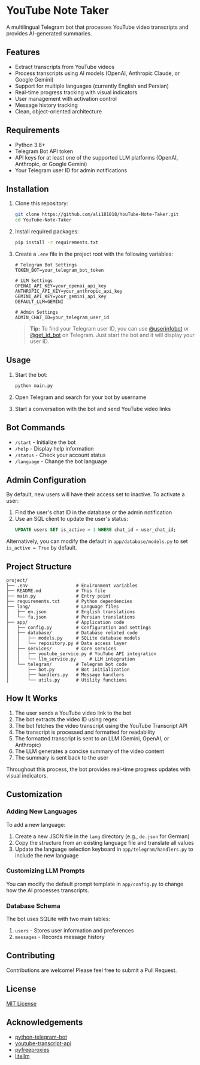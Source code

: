 # YouTube Note Taker

A multilingual Telegram bot that processes YouTube video transcripts and provides AI-generated summaries.

## Features

- Extract transcripts from YouTube videos
- Process transcripts using AI models (OpenAI, Anthropic Claude, or Google Gemini)
- Support for multiple languages (currently English and Persian)
- Real-time progress tracking with visual indicators
- User management with activation control
- Message history tracking
- Clean, object-oriented architecture

## Requirements

- Python 3.8+
- Telegram Bot API token
- API keys for at least one of the supported LLM platforms (OpenAI, Anthropic, or Google Gemini)
- Your Telegram user ID for admin notifications

## Installation

1. Clone this repository:

   ```bash
   git clone https://github.com/ali181818/YouTube-Note-Taker.git
   cd YouTube-Note-Taker
   ```

2. Install required packages:

   ```bash
   pip install -r requirements.txt
   ```

3. Create a `.env` file in the project root with the following variables:

   ```
   # Telegram Bot Settings
   TOKEN_BOT=your_telegram_bot_token

   # LLM Settings
   OPENAI_API_KEY=your_openai_api_key
   ANTHROPIC_API_KEY=your_anthropic_api_key
   GEMINI_API_KEY=your_gemini_api_key
   DEFAULT_LLM=GEMINI

   # Admin Settings
   ADMIN_CHAT_ID=your_telegram_user_id
   ```

   > **Tip:** To find your Telegram user ID, you can use [@userinfobot](https://t.me/userinfobot) or [@get_id_bot](https://t.me/get_id_bot) on Telegram. Just start the bot and it will display your user ID.

## Usage

1. Start the bot:

   ```bash
   python main.py
   ```

2. Open Telegram and search for your bot by username

3. Start a conversation with the bot and send YouTube video links

## Bot Commands

- `/start` - Initialize the bot
- `/help` - Display help information
- `/status` - Check your account status
- `/language` - Change the bot language

## Admin Configuration

By default, new users will have their access set to inactive. To activate a user:

1. Find the user's chat ID in the database or the admin notification
2. Use an SQL client to update the user's status:
   ```sql
   UPDATE users SET is_active = 1 WHERE chat_id = user_chat_id;
   ```

Alternatively, you can modify the default in `app/database/models.py` to set `is_active = True` by default.

## Project Structure

```
project/
├── .env                  # Environment variables
├── README.md             # This file
├── main.py               # Entry point
├── requirements.txt      # Python dependencies
├── lang/                 # Language files
│   ├── en.json           # English translations
│   └── fa.json           # Persian translations
├── app/                  # Application code
│   ├── config.py         # Configuration and settings
│   ├── database/         # Database related code
│   │   ├── models.py     # SQLite database models
│   │   └── repository.py # Data access layer
│   ├── services/         # Core services
│   │   ├── youtube_service.py # YouTube API integration
│   │   └── llm_service.py     # LLM integration
│   └── telegram/         # Telegram bot code
│       ├── bot.py        # Bot initialization
│       ├── handlers.py   # Message handlers
│       └── utils.py      # Utility functions
```

## How It Works

1. The user sends a YouTube video link to the bot
2. The bot extracts the video ID using regex
3. The bot fetches the video transcript using the YouTube Transcript API
4. The transcript is processed and formatted for readability
5. The formatted transcript is sent to an LLM (Gemini, OpenAI, or Anthropic)
6. The LLM generates a concise summary of the video content
7. The summary is sent back to the user

Throughout this process, the bot provides real-time progress updates with visual indicators.

## Customization

### Adding New Languages

To add a new language:

1. Create a new JSON file in the `lang` directory (e.g., `de.json` for German)
2. Copy the structure from an existing language file and translate all values
3. Update the language selection keyboard in `app/telegram/handlers.py` to include the new language

### Customizing LLM Prompts

You can modify the default prompt template in `app/config.py` to change how the AI processes transcripts.

### Database Schema

The bot uses SQLite with two main tables:

1. `users` - Stores user information and preferences
2. `messages` - Records message history

## Contributing

Contributions are welcome! Please feel free to submit a Pull Request.

## License

[MIT License](LICENSE)

## Acknowledgements

- [python-telegram-bot](https://github.com/python-telegram-bot/python-telegram-bot)
- [youtube-transcript-api](https://github.com/jdepoix/youtube-transcript-api)
- [pyfreeproxies](https://github.com/Simatwa/pyfreeproxies)
- [litellm](https://github.com/BerriAI/litellm)
